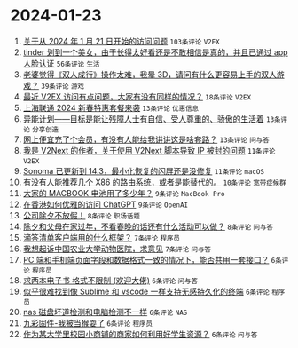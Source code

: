 # 2024-01-23

1. [关于从 2024 年 1 月 21 日开始的访问问题](https://www.v2ex.com/t/1010835) `103条评论` `V2EX`
1. [tinder 划到一个美女，由于长得太好看还是不敢相信是真的，并且已通过 app 人脸认证](https://www.v2ex.com/t/1010854) `56条评论` `生活`
1. [老婆觉得《双人成行》操作太难，我晕 3D，请问有什么更容易上手的双人游戏？](https://www.v2ex.com/t/1010856) `39条评论` `游戏`
1. [最近 V2EX 访问有点问题，大家有没有同样的情况？](https://www.v2ex.com/t/1010845) `18条评论` `V2EX`
1. [上海联通 2024 新春特惠套餐来袭](https://www.v2ex.com/t/1010851) `13条评论` `优惠信息`
1. [异能计划——目标是能让残障人士有自信、受人尊重的、骄傲的生活着](https://www.v2ex.com/t/1010850) `13条评论` `分享创造`
1. [网上便宜充了个会员，有没有人能给我讲讲这是啥套路？](https://www.v2ex.com/t/1010830) `13条评论` `问与答`
1. [我是 V2Next 的作者，关于使用 V2Next 脚本导致 IP 被封的问题](https://www.v2ex.com/t/1010846) `11条评论` `V2EX`
1. [Sonoma 已更新到 14.3，最小化恢复的闪屏还是没修复](https://www.v2ex.com/t/1010827) `11条评论` `macOS`
1. [有没有人能推荐几个 X86 的路由系统，或者是能替代的。](https://www.v2ex.com/t/1010848) `10条评论` `宽带症候群`
1. [大家的 MACBOOK 电池用了多少年？](https://www.v2ex.com/t/1010875) `9条评论` `MacBook Pro`
1. [在香港如何优雅的访问 ChatGPT](https://www.v2ex.com/t/1010861) `9条评论` `OpenAI`
1. [公司除夕不放假！](https://www.v2ex.com/t/1010886) `8条评论` `职场话题`
1. [除夕和父母在家过年，不看春晚的话还有什么活动可以做？](https://www.v2ex.com/t/1010880) `8条评论` `问与答`
1. [滴答清单客户端用的什么框架？](https://www.v2ex.com/t/1010859) `7条评论` `程序员`
1. [我想起诉中国农业大学动物医院，求意见](https://www.v2ex.com/t/1010844) `7条评论` `问与答`
1. [PC 端和手机端页面字段和数据格式一致的情况下，能否共用一套接口？](https://www.v2ex.com/t/1010874) `6条评论` `程序员`
1. [求两本电子书 格式不限制 (欢迎大佬)](https://www.v2ex.com/t/1010872) `6条评论` `问与答`
1. [似乎很难找到像 Sublime 和 vscode 一样支持无感持久化的终端](https://www.v2ex.com/t/1010867) `6条评论` `程序员`
1. [nas 磁盘坏道检测和电脑检测不一样](https://www.v2ex.com/t/1010865) `6条评论` `NAS`
1. [九彩固件-我被当猴耍了](https://www.v2ex.com/t/1010864) `6条评论` `程序员`
1. [作为某大学里校园小商铺的商家如何利用好学生资源？](https://www.v2ex.com/t/1010829) `6条评论` `问与答`
